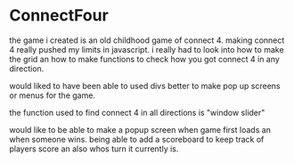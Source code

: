 # ConnectFour
the game i created is an old childhood game of connect 4.
making connect 4 really pushed my limits in javascript. i really had to look into how to make the grid an how to make functions to check how you got connect 4 in any direction.

would liked to have been able to used divs better to make pop up screens or menus for the game.

the function used to find connect 4 in all directions is "window slider"

would like to be able to make a popup screen when game first loads an when someone wins.  being able to add a scoreboard to keep track of players score an also whos turn it currently is.